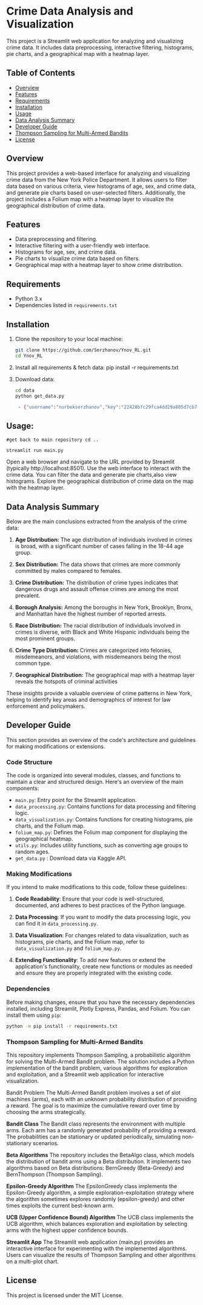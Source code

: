 # Crime Data Analysis and Visualization

This project is a Streamlit web application for analyzing and visualizing crime data. It includes data preprocessing, interactive filtering, histograms, pie charts, and a geographical map with a heatmap layer.

## Table of Contents

- [Overview](#overview)
- [Features](#features)
- [Requirements](#requirements)
- [Installation](#installation)
- [Usage](#usage)
- [Data Analysis Summary](#data-analysis-summary)
- [Developer Guide](#developer-guide)
- [Thompson Sampling for Multi-Armed Bandits](#thompson-sampling-for-multi-armed-bandits)
- [License](#license)

## Overview

This project provides a web-based interface for analyzing and visualizing crime data from the New York Police Department. It allows users to filter data based on various criteria, view histograms of age, sex, and crime data, and generate pie charts based on user-selected filters. Additionally, the project includes a Folium map with a heatmap layer to visualize the geographical distribution of crime data.

## Features

- Data preprocessing and filtering.
- Interactive filtering with a user-friendly web interface.
- Histograms for age, sex, and crime data.
- Pie charts to visualize crime data based on filters.
- Geographical map with a heatmap layer to show crime distribution.

## Requirements

- Python 3.x
- Dependencies listed in `requirements.txt`

## Installation

1. Clone the repository to your local machine:

   ```bash
   git clone https://github.com/Serzhanov/Ynov_RL.git
   cd Ynov_RL

2. Install all requirements & fetch data:
   pip install -r requirements.txt

3. Download data:
   ```bash
   cd data
   python get_data.py
   
    - {"username":"nurbekserzhanov","key":"22428bfc29fca4dd29a805d7cb7ab091"}

## Usage:
    #get back to main repository cd ..

    streamlit run main.py

Open a web browser and navigate to the URL provided by Streamlit (typically http://localhost:8501).
Use the web interface to interact with the crime data. You can filter the data and generate pie charts,also view histograms.
Explore the geographical distribution of crime data on the map with the heatmap layer.


## Data Analysis Summary

Below are the main conclusions extracted from the analysis of the crime data:

1. **Age Distribution:** The age distribution of individuals involved in crimes is broad, with a significant number of cases falling in the 18-44 age group.

2. **Sex Distribution:** The data shows that crimes are more commonly committed by males compared to females.

3. **Crime Distribution:** The distribution of crime types indicates that dangerous drugs and assault offense crimes are among the most prevalent.

4. **Borough Analysis:** Among the boroughs in New York, Brooklyn, Bronx, and Manhattan have the highest number of reported arrests.

5. **Race Distribution:** The racial distribution of individuals involved in crimes is diverse, with Black and White Hispanic individuals being the most prominent groups.

6. **Crime Type Distribution:** Crimes are categorized into felonies, misdemeanors, and violations, with misdemeanors being the most common type.

7. **Geographical Distribution:** The geographical map with a heatmap layer reveals the hotspots of criminal activities

These insights provide a valuable overview of crime patterns in New York, helping to identify key areas and demographics of interest for law enforcement and policymakers.


## Developer Guide

This section provides an overview of the code's architecture and guidelines for making modifications or extensions.

### Code Structure

The code is organized into several modules, classes, and functions to maintain a clear and structured design. Here's an overview of the main components:

- `main.py`: Entry point for the Streamlit application.
- `data_processing.py`: Contains functions for data processing and filtering logic.
- `data_visualization.py`: Contains functions for creating histograms, pie charts, and the Folium map.
- `folium_map.py`: Defines the Folium map component for displaying the geographical heatmap.
- `utils.py`: Includes utility functions, such as converting age groups to random ages.
- `get_data.py` : Download data via Kaggle API.

### Making Modifications

If you intend to make modifications to this code, follow these guidelines:

1. **Code Readability**: Ensure that your code is well-structured, documented, and adheres to best practices of the Python language.

2. **Data Processing**: If you want to modify the data processing logic, you can find it in `data_processing.py`.

3. **Data Visualization**: For changes related to data visualization, such as histograms, pie charts, and the Folium map, refer to `data_visualization.py` and `folium_map.py`.

4. **Extending Functionality**: To add new features or extend the application's functionality, create new functions or modules as needed and ensure they are properly integrated with the existing code.

### Dependencies

Before making changes, ensure that you have the necessary dependencies installed, including Streamlit, Plotly Express, Pandas, and Folium. You can install them using `pip`:

```bash
python -m pip install -r requirements.txt
```
### Thompson Sampling for Multi-Armed Bandits

This repository implements Thompson Sampling, a probabilistic algorithm for solving the Multi-Armed Bandit problem. The solution includes a Python implementation of the bandit problem, various algorithms for exploration and exploitation, and a Streamlit web application for interactive visualization.


Bandit Problem
The Multi-Armed Bandit problem involves a set of slot machines (arms), each with an unknown probability distribution of providing a reward. The goal is to maximize the cumulative reward over time by choosing the arms strategically.


**Bandit Class**
The Bandit class represents the environment with multiple arms. Each arm has a randomly generated probability of providing a reward. The probabilities can be stationary or updated periodically, simulating non-stationary scenarios.

**Beta Algorithms**
The repository includes the BetaAlgo class, which models the distribution of bandit arms using a Beta distribution. It implements two algorithms based on Beta distributions: BernGreedy (Beta-Greedy) and BernThompson (Thompson Sampling).

**Epsilon-Greedy Algorithm**
The EpsilonGreedy class implements the Epsilon-Greedy algorithm, a simple exploration-exploitation strategy where the algorithm sometimes explores randomly (epsilon-greedy) and other times exploits the current best-known arm.

**UCB (Upper Confidence Bound) Algorithm**
The UCB class implements the UCB algorithm, which balances exploration and exploitation by selecting arms with the highest upper confidence bounds.

**Streamlit App**
The Streamlit web application (main.py) provides an interactive interface for experimenting with the implemented algorithms. Users can visualize the results of Thompson Sampling and other algorithms on a multi-plot chart.


## License
This project is licensed under the MIT License.
